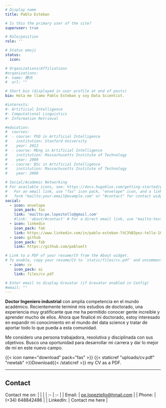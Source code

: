 ```yaml
---
# Display name
title: Pablo Esteban

# Is this the primary user of the site?
superuser: true

# Role/position
role: ''

# Status emoji
status:
  icon:

# Organizations/Affiliations
#organizations:
#- name: 腾讯
#  url: ""

# Short bio (displayed in user profile at end of posts)
bio: Hola me llamo Pablo Esteban y soy Data Scientist.

#interests:
#- Artificial Intelligence
#- Computational Linguistics
#- Information Retrieval

#education:
#  courses:
#  - course: PhD in Artificial Intelligence
#    institution: Stanford University
#    year: 2012
#  - course: MEng in Artificial Intelligence
#    institution: Massachusetts Institute of Technology
#    year: 2009
#  - course: BSc in Artificial Intelligence
#    institution: Massachusetts Institute of Technology
#    year: 2008

# Social/Academic Networking
# For available icons, see: https://docs.hugoblox.com/getting-started/page-builder/#icons
#   For an email link, use "fas" icon pack, "envelope" icon, and a link in the
#   form "mailto:your-email@example.com" or "#contact" for contact widget.
social:
  - icon: envelope
    icon_pack: fas
    link: 'mailto:pe.lopeztello@gmail.com'
    #link: 'about/#contact' # For a direct email link, use "mailto:test@example.org".
  - icon: linkedin
    icon_pack: fab
    link: https://www.linkedin.com/in/pablo-esteban-l%C3%B3pez-tello-1056ab176/
  - icon: github
    icon_pack: fab
    link: https://github.com/pabloelt

# Link to a PDF of your resume/CV from the About widget.
# To enable, copy your resume/CV to `static/files/cv.pdf` and uncomment the lines below.
  - icon: cv
    icon_pack: ai
    link: files/cv.pdf

# Enter email to display Gravatar (if Gravatar enabled in Config)
#email: ""
---
```


**Doctor Ingeniero industrial** con amplia competencia en el mundo académico. Recientemente terminé mis estudios de doctorado, una experiencia muy gratificante que me ha permitido conocer gente increíble y aprender mucho de ellos. Ahora que finalicé mi doctorado, estoy interesado en expandir mi conocimiento en el mundo del data science y tratar de aportar todo lo que pueda a esta comunidad.

Me considero una persona trabajadora, resolutiva y disciplinada con sus objetivos. Busco una oportunidad para desarrollar mi carrera y dar lo mejor de mí en este nuevo campo.

{{< icon name="download" pack="fas" >}} {{< staticref "uploads/cv.pdf" "newtab" >}}Download{{< /staticref >}} my CV as a PDF.

---
## Contact

Contact me on:
| | |
| :- | :- |
| Email: | pe.lopeztello@hmail.com |
| Phone: | (+34) 648842486 |
| LinkedIn: | Contact me here |
